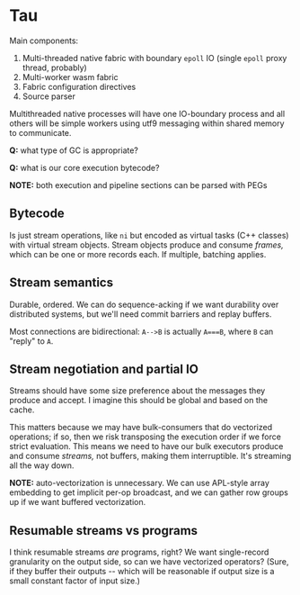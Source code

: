 # Tau
Main components:

1. Multi-threaded native fabric with boundary `epoll` IO (single `epoll` proxy thread, probably)
2. Multi-worker wasm fabric
3. Fabric configuration directives
4. Source parser

Multithreaded native processes will have one IO-boundary process and all others will be simple workers using utf9 messaging within shared memory to communicate.

**Q:** what type of GC is appropriate?

**Q:** what is our core execution bytecode?

**NOTE:** both execution and pipeline sections can be parsed with PEGs


## Bytecode
Is just stream operations, like `ni` but encoded as virtual tasks (C++ classes) with virtual stream objects. Stream objects produce and consume _frames,_ which can be one or more records each. If multiple, batching applies.


## Stream semantics
Durable, ordered. We can do sequence-acking if we want durability over distributed systems, but we'll need commit barriers and replay buffers.

Most connections are bidirectional: `A-->B` is actually `A===B`, where `B` can "reply" to `A`.


## Stream negotiation and partial IO
Streams should have some size preference about the messages they produce and accept. I imagine this should be global and based on the cache.

This matters because we may have bulk-consumers that do vectorized operations; if so, then we risk transposing the execution order if we force strict evaluation. This means we need to have our bulk executors produce and consume _streams,_ not buffers, making them interruptible. It's streaming all the way down.

**NOTE:** auto-vectorization is unnecessary. We can use APL-style array embedding to get implicit per-op broadcast, and we can gather row groups up if we want buffered vectorization.


## Resumable streams vs programs
I think resumable streams _are_ programs, right? We want single-record granularity on the output side, so can we have vectorized operators? (Sure, if they buffer their outputs -- which will be reasonable if output size is a small constant factor of input size.)
